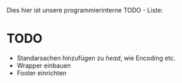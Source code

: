 Dies hier ist unsere programmierinterne TODO - Liste:

# TODO

- Standarsachen hinzufügen zu *head*, wie Encoding etc.
- Wrapper einbauen
- Footer einrichten
